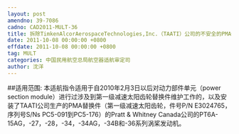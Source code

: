 ```yaml
---
layout: post
amendno: 39-7086
cadno: CAD2011-MULT-36
title: 拆除TimkenAlcorAerospaceTechnologies,Inc.（TAATI）公司的不安全的PMA件
date: 2011-10-08 00:00:00 +0800
effdate: 2011-10-08 00:00:00 +0800
tag: MULT
categories: 中国民用航空总局航空器适航审定司
author: 沈洋
---
```


##适用范围:
本适航指令适用于自2010年2月3日以后对动力部件单元（power section module）进行过涉及到第一级减速太阳齿轮替换件维护工作的，以及安装了TAATI公司生产的PMA替换件（第一级减速太阳齿轮，件号P/N E3024765，序列号S/Ns PC5-091到PC5-176）的Pratt & Whitney Canada公司的PT6A-15AG，-27，-28，-34，-34AG，-34B和-36系列涡桨发动机。

